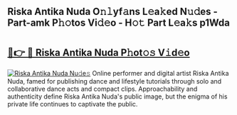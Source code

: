 ## Riska Antika Nuda O𝚗𝚕yf𝚊ns L𝚎a𝚔ed N𝚞𝚍es - Part-amk P𝚑𝚘tos Vi𝚍𝚎o - H𝚘𝚝 Part L𝚎a𝚔s p1Wda

# <h2><a href="http://kfdb13k.oniu.top/?m=Riska+Antika+Nuda">🔗👉 🔴 Riska Antika Nuda P𝚑ot𝚘𝚜 V𝚒d𝚎o</a></h2>

[![Riska Antika Nuda Nu𝚍e𝚜](https://i.imgur.com/0qMVB7G.gif)](http://kfdb13k.oniu.top/?m=Riska+Antika+Nuda)
Online performer and digital artist Riska Antika Nuda, famed for publishing dance and lifestyle tutorials through solo and collaborative dance acts and compact clips. Approachability and authenticity define Riska Antika Nuda's public image, but the enigma of his private life continues to captivate the public.  
